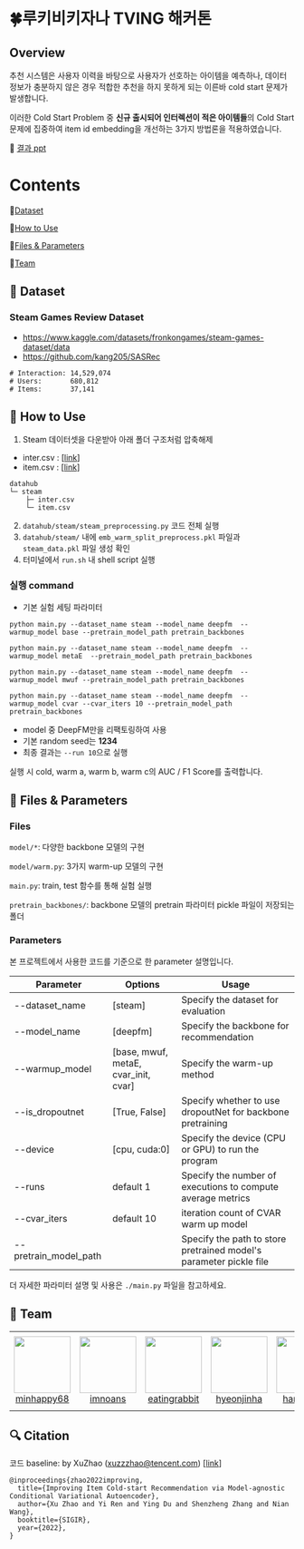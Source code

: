 # 🍀루키비키자나 TVING 해커톤

Overview
--------
추천 시스템은 사용자 이력을 바탕으로 사용자가 선호하는 아이템을 예측하나, 데이터 정보가 충분하지 않은 경우 적합한 추천을 하지 못하게 되는 이른바 cold start 문제가 발생합니다.

이러한 Cold Start Problem 중 **신규 출시되어 인터렉션이 적은 아이템들**의 Cold Start문제에 집중하여 item id embedding을 개선하는 3가지 방법론을 적용하였습니다.

:tada: [결과 ppt](https://github.com/boostcampaitech7/level4-recsys-finalproject-hackathon-recsys-09-lv3/blob/main/docs/Recsys_9%EC%A1%B0_Tving_Item-cold-start.pdf)

# Contents
💾[Dataset](#-dataset)

🧐[How to Use](#-how-to-use)

📑[Files & Parameters](#-files--parameters)

🙌[Team](#-team)


💾 Dataset
-------
### Steam Games Review Dataset
- https://www.kaggle.com/datasets/fronkongames/steam-games-dataset/data
- https://github.com/kang205/SASRec
```
# Interaction: 14,529,074
# Users:       680,812
# Items:       37,141
```

🧐 How to Use
----------
1. Steam 데이터셋을 다운받아 아래 폴더 구조처럼 압축해제
- inter.csv   : [[link](https://drive.google.com/file/d/12tlT4MjENnG-UAROJKFVyvyHcnvubzFE/view?usp=drive_link)]
- item.csv    : [[link](https://drive.google.com/file/d/1JejnD8HhBtMGscvLk31ae76YfAMSqyT3/view?usp=drive_link)]
```
datahub
└─ steam      
    ├─ inter.csv
    └─ item.csv
```
2. `datahub/steam/steam_preprocessing.py` 코드 전체 실행
3. `datahub/steam/` 내에 `emb_warm_split_preprocess.pkl` 파일과 `steam_data.pkl` 파일 생성 확인
4. 터미널에서 `run.sh` 내 shell script 실행
### 실행 command
- 기본 실험 세팅 파라미터
```
python main.py --dataset_name steam --model_name deepfm  --warmup_model base --pretrain_model_path pretrain_backbones

python main.py --dataset_name steam --model_name deepfm  --warmup_model metaE  --pretrain_model_path pretrain_backbones

python main.py --dataset_name steam --model_name deepfm  --warmup_model mwuf --pretrain_model_path pretrain_backbones

python main.py --dataset_name steam --model_name deepfm  --warmup_model cvar --cvar_iters 10 --pretrain_model_path pretrain_backbones

```
- model 중 DeepFM만을 리팩토링하여 사용
- 기본 random seed는 **1234**
- 최종 결과는 `--run 10`으로 실행

실행 시 cold, warm a, warm b, warm c의 AUC / F1 Score를 출력합니다.


📑 Files & Parameters
----------
### Files
`model/*`: 다양한 backbone 모델의 구현

`model/warm.py`: 3가지 warm-up 모델의 구현

`main.py`: train, test 함수를 통해 실험 실행

`pretrain_backbones/`: backbone 모델의 pretrain 파라미터 pickle 파일이 저장되는 폴더


### Parameters

본 프로젝트에서 사용한 코드를 기준으로 한 parameter 설명입니다.

Parameter | Options | Usage
--------- | ------- | -----
--dataset_name | [steam] | Specify the dataset for evaluation
--model_name | [deepfm] | Specify the backbone for recommendation 
--warmup_model |[base, mwuf, metaE, cvar_init, cvar] | Specify the warm-up method
--is_dropoutnet | [True, False] | Specify whether to use dropoutNet for backbone pretraining
--device | [cpu, cuda:0] | Specify the device (CPU or GPU) to run the program
--runs | default 1 | Specify the number of executions to compute average metrics
--cvar_iters | default 10 | iteration count of CVAR warm up model
--pretrain_model_path | | Specify the path to store pretrained model's parameter pickle file

더 자세한 파라미터 설명 및 사용은 `./main.py` 파일을 참고하세요.


🙌 Team
------
<table>
    <tr height="140px">
        <td align="center" width="130px">	
            <a href="https://github.com/minhappy68"><img height="100px" width="100px" src="https://avatars.githubusercontent.com/u/127316585?v=4"/></a>
            <br />
            <a href="https://github.com/minhappy68">minhappy68
        </td>
        <td align="center" width="130px">
            <a href="https://github.com/imnoans"><img height="100px" width="100px" src="https://avatars.githubusercontent.com/u/121077194?v=4"/></a>
            <br />
            <a href="https://github.com/imnoans">imnoans
        </td>
        <td align="center" width="130px">
            <a href="https://github.com/eatingrabbit"><img height="100px" width="100px" src="https://avatars.githubusercontent.com/u/81786179?v=4"/></a>
            <br />
            <a href="https://github.com/eatingrabbit">eatingrabbit
        </td>
        <td align="center" width="130px">
            <a href="https://github.com/hyeonjinha"><img height="100px" width="100px" src="https://avatars.githubusercontent.com/u/65064566?v=4"/></a>
            <br />
            <a href="https://github.com/hyeonjinha">hyeonjinha
        </td>
        <td align="center" width="130px">
            <a href="https://github.com/hansg931"><img height="100px" width="100px" src="https://avatars.githubusercontent.com/u/118149994?v=4"/></a>
            <br />
            <a href="https://github.com/hansg931">hansg931
        </td>
    </tr>
</table>

🔍 Citation
--------
코드 baseline: by XuZhao (<xuzzzhao@tencent.com>) [[link](https://github.com/BestActionNow/CVAR)]
```
@inproceedings{zhao2022improving,
  title={Improving Item Cold-start Recommendation via Model-agnostic Conditional Variational Autoencoder},
  author={Xu Zhao and Yi Ren and Ying Du and Shenzheng Zhang and Nian Wang},
  booktitle={SIGIR},
  year={2022},
}
```

